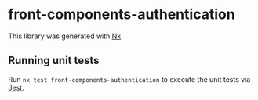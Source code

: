 # front-components-authentication

This library was generated with [Nx](https://nx.dev).

## Running unit tests

Run `nx test front-components-authentication` to execute the unit tests via [Jest](https://jestjs.io).
